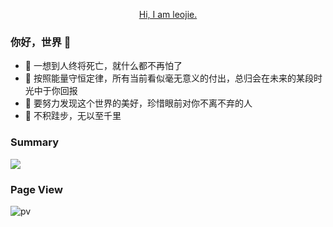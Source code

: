 <p align="center"><a target="_blank" href="https://www.hydraql.com">Hi, I am leojie.</a></p>

### 你好，世界 👋

- :orange_book: 一想到人终将死亡，就什么都不再怕了
- :hammer: 按照能量守恒定律，所有当前看似毫无意义的付出，总归会在未来的某段时光中于你回报
- :ram: 要努力发现这个世界的美好，珍惜眼前对你不离不弃的人
- :meat_on_bone: 不积跬步，无以至千里

### Summary
![](https://github-readme-stats.vercel.app/api?username=CCweixiao&theme=blue-green&show_icons=true)

### Page View
![pv](https://profile-counter.glitch.me/CCweixiao/count.svg)
